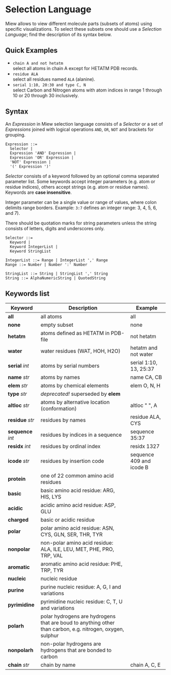 # Selection Language

Miew allows to view different molecule parts (subsets of atoms) using specific visualizations.
To select these subsets one should use a _Selection Language_; find the description of its syntax below.

## Quick Examples

  - `chain A and not hetatm`  
    select all atoms in chain A except for HETATM PDB records.
  - `residue ALA`  
    select all residues named `ALA` (alanine).
  - `serial 1:10, 20:30 and type C, N`  
    select Carbon and Nitrogen atoms with atom indices in range 1 through 10 or
    20 through 30 inclusively. 

## Syntax

An _Expression_ in Miew selection language consists of a _Selector_ or a set of _Expressions_
joined with logical operations `AND`, `OR`, `NOT` and brackets for grouping.

    Expression ::=
      Selector |
      Expression 'AND' Expression |
      Expression 'OR' Expression |
      'NOT' Expression |
      '(' Expression ')'

_Selector_ consists of a keyword followed by an optional comma separated parameter list.
Some keywords accept integer parameters (e.g. atom or residue indices), others accept strings
(e.g. atom or residue names). Keywords are **case insensitive**.

Integer parameter can be a single value or range of values, where colon delimits range borders.
Example: `3:7` defines an integer range: 3, 4, 5, 6, and 7).

There should be quotation marks for string parameters unless the string consists of letters,
digits and underscores only.

    Selector ::=
      Keyword |
      Keyword IntegerList |
      Keyword StringList

    IntegerList ::= Range | IntegerList ',' Range
    Range ::= Number | Number ':' Number

    StringList ::= String | StringList ',' String
    String ::= AlphaNumericString | QuotedString

## Keywords list

Keyword            |Description                            |Example
---                |---                                    |---
**all**            |all atoms                              |all
**none**           |empty subset                           |none
**hetatm**         |atoms defined as HETATM in PDB-file    |not hetatm
**water**          |water residues (WAT, HOH, H2O)         |hetatm and not water
**serial** _int_   |atoms by serial numbers                |serial 1:10, 13, 25:37
**name** _str_     |atoms by names                         |name CA, CB
**elem** _str_     |atoms by chemical elements             |elem O, N, H
**type** _str_     |_deprecated!_ superseded by **elem**   | 
**altloc** _str_   |atoms by alternative location (conformation) |altloc " ", A
**residue** _str_  |residues by names                      |residue ALA, CYS
**sequence** _int_ |residues by indices in a sequence      |sequence 35:37
**residx** _int_   |residues by ordinal index              |residx 1327
**icode** _str_    |residues by insertion code             |sequence 409 and icode B
**protein**        |one of 22 common amino acid residues   |
**basic**          |basic amino acid residue: ARG, HIS, LYS|
**acidic**         |acidic amino acid residue: ASP, GLU    |
**charged**        |basic or acidic residue                |
**polar**          |polar amino acid residue: ASN, CYS, GLN, SER, THR, TYR|
**nonpolar**       |non-polar amino acid residue: ALA, ILE, LEU, MET, PHE, PRO, TRP, VAL|
**aromatic**       |aromatic amino acid residue: PHE, TRP, TYR|
**nucleic**        |nucleic residue                        |
**purine**         |purine nucleic residue: A, G, I and variations|
**pyrimidine**     |pyrimidine nucleic residue: C, T, U and variations|
**polarh**         |polar hydrogens are hydrogens that are boud to anything other than carbon, e.g. nitrogen, oxygen, sulphur|
**nonpolarh**      |non-polar hydrogens are hydrogens that are bonded to carbon|
**chain** _str_    |chain by name                          |chain A, C, E
